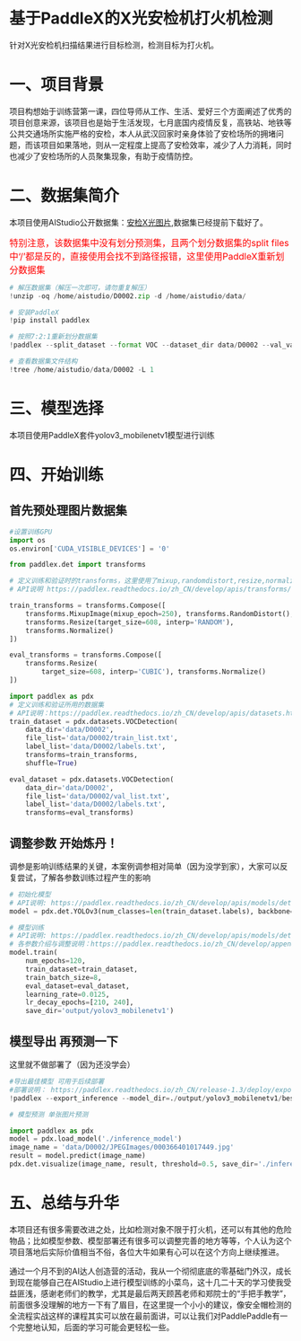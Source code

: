 # 基于PaddleX的X光安检机打火机检测

针对X光安检机扫描结果进行目标检测，检测目标为打火机。

# 一、项目背景

项目构想始于训练营第一课，四位导师从工作、生活、爱好三个方面阐述了优秀的项目创意来源，该项目也是始于生活发现，七月底国内疫情反复，高铁站、地铁等公共交通场所实施严格的安检，本人从武汉回家时亲身体验了安检场所的拥堵问题，而该项目如果落地，则从一定程度上提高了安检效率，减少了人力消耗，同时也减少了安检场所的人员聚集现象，有助于疫情防控。

# 二、数据集简介

本项目使用AIStudio公开数据集：[安检X光图片](http://aistudio.baidu.com/aistudio/datasetdetail/67989),数据集已经提前下载好了。

<font size="3" color="red">特别注意，该数据集中没有划分预测集，且两个划分数据集的split files中‘/’都是反的，直接使用会找不到路径报错，这里使用PaddleX重新划分数据集</font>




```python
# 解压数据集（解压一次即可，请勿重复解压）
!unzip -oq /home/aistudio/D0002.zip -d /home/aistudio/data/
```


```python
# 安装PaddleX
!pip install paddlex
```


```python
# 按照7:2:1重新划分数据集
!paddlex --split_dataset --format VOC --dataset_dir data/D0002 --val_value 0.2 --test_value 0.1
```


```python
# 查看数据集文件结构
!tree /home/aistudio/data/D0002 -L 1
```

# 三、模型选择

本项目使用PaddleX套件yolov3_mobilenetv1模型进行训练


# 四、开始训练

## 首先预处理图片数据集


```python
#设置训练GPU
import os
os.environ['CUDA_VISIBLE_DEVICES'] = '0'
```


```python
from paddlex.det import transforms

# 定义训练和验证时的transforms，这里使用了mixup,randomdistort,resize,normalize四个处理手段，()内留空为使用默认参数设置
# API说明 https://paddlex.readthedocs.io/zh_CN/develop/apis/transforms/det_transforms.html

train_transforms = transforms.Compose([
    transforms.MixupImage(mixup_epoch=250), transforms.RandomDistort(),
    transforms.Resize(target_size=608, interp='RANDOM'), 
    transforms.Normalize()
])

eval_transforms = transforms.Compose([
    transforms.Resize(
        target_size=608, interp='CUBIC'), transforms.Normalize()
])
```


```python
import paddlex as pdx
# 定义训练和验证所用的数据集
# API说明：https://paddlex.readthedocs.io/zh_CN/develop/apis/datasets.html#paddlex-datasets-vocdetection
train_dataset = pdx.datasets.VOCDetection(
    data_dir='data/D0002',
    file_list='data/D0002/train_list.txt',
    label_list='data/D0002/labels.txt',
    transforms=train_transforms,
    shuffle=True)

eval_dataset = pdx.datasets.VOCDetection(
    data_dir='data/D0002',
    file_list='data/D0002/val_list.txt',
    label_list='data/D0002/labels.txt',
    transforms=eval_transforms)
```

## 调整参数 开始炼丹！

调参是影响训练结果的关键，本案例调参相对简单（因为没学到家），大家可以反复尝试，了解各参数训练过程产生的影响


```python
# 初始化模型
# API说明: https://paddlex.readthedocs.io/zh_CN/develop/apis/models/detection.html#paddlex-det-yolov3
model = pdx.det.YOLOv3(num_classes=len(train_dataset.labels), backbone='MobileNetV1')
```


```python
# 模型训练
# API说明: https://paddlex.readthedocs.io/zh_CN/develop/apis/models/detection.html#id1
# 各参数介绍与调整说明：https://paddlex.readthedocs.io/zh_CN/develop/appendix/parameters.html
model.train(
    num_epochs=120,
    train_dataset=train_dataset,
    train_batch_size=8,
    eval_dataset=eval_dataset,
    learning_rate=0.0125,
    lr_decay_epochs=[210, 240],
    save_dir='output/yolov3_mobilenetv1')
```

## 模型导出 再预测一下

这里就不做部署了（因为还没学会）


```python
#导出最佳模型 可用于后续部署
#部署说明： https://paddlex.readthedocs.io/zh_CN/release-1.3/deploy/export_model.html
!paddlex --export_inference --model_dir=./output/yolov3_mobilenetv1/best_model --save_dir=./inference_model
```


```python
# 模型预测 单张图片预测

import paddlex as pdx
model = pdx.load_model('./inference_model')
image_name = 'data/D0002/JPEGImages/000366401017449.jpg'
result = model.predict(image_name)
pdx.det.visualize(image_name, result, threshold=0.5, save_dir='./inference_model')
```

# 五、总结与升华


本项目还有很多需要改进之处，比如检测对象不限于打火机，还可以有其他的危险物品；比如模型参数、模型部署还有很多可以调整完善的地方等等，个人认为这个项目落地后实际价值相当不俗，各位大牛如果有心可以在这个方向上继续推进。


通过一个月不到的AI达人创造营的活动，我从一个彻彻底底的零基础门外汉，成长到现在能够自己在AIStudio上进行模型训练的小菜鸟，这十几二十天的学习使我受益匪浅，感谢老师们的教学，尤其是最后两天顾茜老师和郑院士的“手把手教学”，前面很多没理解的地方一下有了眉目，在这里提一个小小的建议，像安全帽检测的全流程实战这样的课程其实可以放在最前面讲，可以让我们对PaddlePaddle有一个完整地认知，后面的学习可能会更轻松一些。




